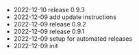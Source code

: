 - 2022-12-10	release 0.9.3
- 2022-12-09	add update instructions
- 2022-12-09	release 0.9.2
- 2022-12-09	release 0.9.1
- 2022-12-09	setup for automated releases
- 2022-12-09	init
